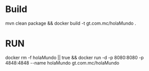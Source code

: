 # Build
mvn clean package && docker build -t gt.com.mc/holaMundo .

# RUN

docker rm -f holaMundo || true && docker run -d -p 8080:8080 -p 4848:4848 --name holaMundo gt.com.mc/holaMundo 